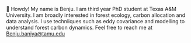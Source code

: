 👋 Howdy! My name is Benju. I am third year PhD student at Texas A&M University. I am broadly interested in forest ecology, carbon allocation and data analysis. I use techniiques such as eddy covariance and modelling to understand forest carbon dynamics. Feel free to reach me at Benju.baniya@tamu.edu


<!---
Benju13/Benju13 is a ✨ special ✨ repository because its `README.md` (this file) appears on your GitHub profile.
You can click the Preview link to take a look at your changes.
--->
